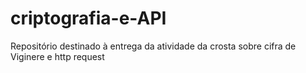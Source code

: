 # criptografia-e-API
Repositório destinado à entrega da atividade da crosta sobre cifra de Viginere e http request
